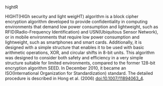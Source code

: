 hightR


HIGHT(HIGh security and light weigHT) algorithm is a block cipher encryption algorithm developed to provide confidentiality in computing environments that demand low power consumption and lightweight, such as RFID(Radio-Frequency Identification) and USN(Ubiquitous Sensor Network), or in mobile environments that require low power consumption and lightweight, such as smartphones and smart cards. Additionally, it is designed with a simple structure that enables it to be used with basic arithmetic operations, XOR, and circular shifts in 8-bit units. This algorithm was designed to consider both safety and efficiency in a very simple structure suitable for limited environments, compared to the former 128-bit encryption algorithm SEED. In December 2010, it became an ISO(International Organization for Standardization) standard. The detailed procedure is described in Hong et al. (2006) <doi:10.1007/11894063_4>.

